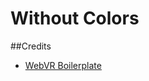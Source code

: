 # Without Colors

##Credits
- [WebVR Boilerplate][wb]

[wb]: https://github.com/borismus/webvr-boilerplate
